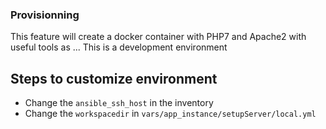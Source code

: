 ### Provisionning
This feature will create a docker container with PHP7 and Apache2 with useful tools as ...
This is a development environment 
## Steps to customize environment 
* Change the `ansible_ssh_host` in the inventory
* Change the `workspacedir` in `vars/app_instance/setupServer/local.yml`

